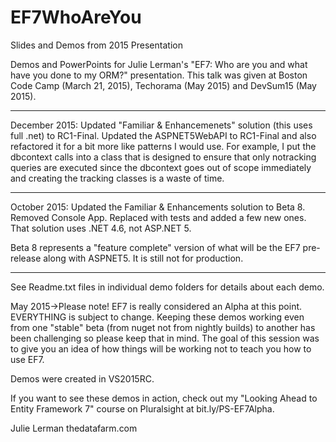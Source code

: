 # EF7WhoAreYou
Slides and Demos from 2015 Presentation

Demos and PowerPoints for Julie Lerman's "EF7: Who are you and what have you done to my ORM?" presentation.
This talk was given at Boston Code Camp (March 21, 2015), Techorama (May 2015) and DevSum15 (May 2015).

****************************
December 2015: Updated "Familiar & Enhancemenets" solution (this uses full .net) to RC1-Final. Updated the ASPNET5WebAPI to RC1-Final and also refactored it for a bit more like patterns I would use. For example, I put the dbcontext calls into a class that is designed to ensure that only notracking queries are executed since the dbcontext goes out of scope immediately and creating the tracking classes is a waste of time. 
****************************
October 2015: Updated the Familiar & Enhancements solution to Beta 8. Removed Console App. Replaced with tests and added a few new ones. That solution uses .NET 4.6, not ASP.NET 5.

Beta 8 represents a "feature complete" version of what will be the EF7 pre-release along with ASPNET5. It is still not for production.
****************************

See Readme.txt files in individual demo folders for details about each demo.

May 2015->Please note! EF7 is really considered an Alpha at this point. EVERYTHING is subject to change. Keeping these demos working even from one "stable" beta (from nuget not from nightly builds) to another has been challenging so please keep that in mind. The goal of this session was to give you an idea of how things will be working not to teach you how to use EF7.

Demos were created in VS2015RC.

If you want to see these demos in action, check out my "Looking Ahead to Entity Framework 7" course on Pluralsight at bit.ly/PS-EF7Alpha.

Julie Lerman
thedatafarm.com
